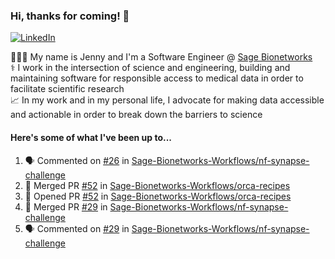 ### Hi, thanks for coming! 👋
[![LinkedIn](https://img.shields.io/badge/-Jenny_V._Medina-0A66C2?style=flat-square?&logo=LinkedIn&logoColor=white)](https://www.linkedin.com/in/jenny-v-medina-a53a0332/)

👩🏻‍💻 My name is Jenny and I'm a Software Engineer @ [Sage Bionetworks](https://sagebionetworks.org/)\
⚕️ I work in the intersection of science and engineering, building and maintaining software for responsible access to medical data in order to facilitate scientific research\
📈 In my work and in my personal life, I advocate for making data accessible and actionable in order to break down the barriers to science

#### Here's some of what I've been up to...

<!--START_SECTION:activity-->
1. 🗣 Commented on [#26](https://github.com/Sage-Bionetworks-Workflows/nf-synapse-challenge/pull/26#issuecomment-2116020535) in [Sage-Bionetworks-Workflows/nf-synapse-challenge](https://github.com/Sage-Bionetworks-Workflows/nf-synapse-challenge)
2. 🎉 Merged PR [#52](https://github.com/Sage-Bionetworks-Workflows/orca-recipes/pull/52) in [Sage-Bionetworks-Workflows/orca-recipes](https://github.com/Sage-Bionetworks-Workflows/orca-recipes)
3. 💪 Opened PR [#52](https://github.com/Sage-Bionetworks-Workflows/orca-recipes/pull/52) in [Sage-Bionetworks-Workflows/orca-recipes](https://github.com/Sage-Bionetworks-Workflows/orca-recipes)
4. 🎉 Merged PR [#29](https://github.com/Sage-Bionetworks-Workflows/nf-synapse-challenge/pull/29) in [Sage-Bionetworks-Workflows/nf-synapse-challenge](https://github.com/Sage-Bionetworks-Workflows/nf-synapse-challenge)
5. 🗣 Commented on [#29](https://github.com/Sage-Bionetworks-Workflows/nf-synapse-challenge/pull/29#issuecomment-2102981633) in [Sage-Bionetworks-Workflows/nf-synapse-challenge](https://github.com/Sage-Bionetworks-Workflows/nf-synapse-challenge)
<!--END_SECTION:activity-->
